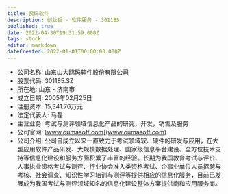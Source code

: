 ```yaml
---
title: 鸥玛软件
description: 创业板 - 软件服务 - 301185
published: true
date: 2022-04-30T19:31:59.000Z
tags: stock
editor: markdown
dateCreated: 2022-01-01T00:00:00.000Z
---
```


- 公司名称: 山东山大鸥玛软件股份有限公司
- 股票代码: 301185.SZ
- 所在地: 山东 - 济南市
- 成立日期: 2005年02月25日
- 注册资本: 15,341.76万元
- 法定代表人: 马磊
- 主营业务: 考试与测评领域信息化产品的研究，开发，销售及服务
- 公司官网: [www.oumasoft.com](www.oumasoft.com)
- 公司介绍: 公司自成立以来一直致力于考试领域软、硬件的研发与应用，在大型应用软件产品研发、大规模数据处理、国家级信息平台建设、全方位技术支持等信息化建设和服务方面积累了丰富的经验。长期为我国教育考试与评价、人事执业资格考试与测评、行业协会准入类资格考试、企事业单位人员招聘与考核、社会调查、知识性学习培训与测评等提供相应的信息化服务，目前已发展成为我国考试与测评领域知名的信息化建设整体方案提供商和应用服务商。


